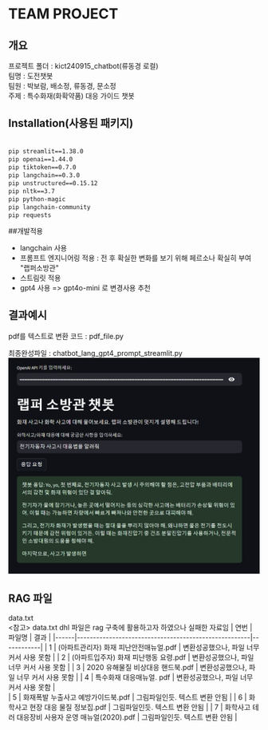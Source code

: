 # TEAM PROJECT
 ## 개요 
 프로젝트 폴더 : kict240915_chatbot(류동경 로컬)  
 팀명 : 도전챗봇  
 팀원 : 박보람, 배소정, 류동경, 문소정  
 주제 : 특수화재(화확약품) 대응 가이드 챗봇  

 ## Installation(사용된 패키지) 

```

pip streamlit==1.38.0
pip openai==1.44.0
pip tiktoken==0.7.0
pip langchain==0.3.0
pip unstructured==0.15.12
pip nltk==3.7
pip python-magic
pip langchain-community
pip requests
```

##개발적용
 - langchain 사용
 - 프롬프트 엔지니어링 적용 : 전 후 확실한 변화를 보기 위해 페르소나 확실히 부여 "랩퍼소방관"
 - 스트림릿 적용
 - gpt4 사용 => gpt4o-mini 로 변경사용 추천

  

## 결과예시
pdf를 텍스트로 변환 코드 : pdf_file.py  

최종완성파일 : chatbot_lang_gpt4_prompt_streamlit.py
![119chatbot_result](119chatbot_result.png)

## RAG 파일
 data.txt  
 <참고> 
  data.txt dhl 파일은 rag 구축에 활용하고자 하였으나 실패한 자료임
  | 연번 | 파일명                                                | 결과       |
  |------|------------------------------------------------------|------------|
  | 1    | (아파트관리자) 화재 피난안전매뉴얼.pdf                  | 변환성공했으나, 파일 너무 커서 사용 못함    |
  | 2    | (아파트입주자) 화재 피난행동 요령.pdf                   | 변환성공했으나, 파일 너무 커서 사용 못함     |
  | 3    | 2020 유해물질 비상대응 핸드북.pdf                      | 변환성공했으나, 파일 너무 커서 사용 못함     |
  | 4    | 특수화재 대응매뉴얼. pdf                               | 변환성공했으나, 파일 너무 커서 사용 못함   |   
  | 5    | 화재폭발 누출사고 예방가이드북.pdf                      | 그림파일인듯.  텍스트 변환 안됨            |
  | 6    | 화학사고 현장 대응 물질 정보집.pdf                      | 그림파일인듯.  텍스트 변환 안됨   |
  | 7    | 화학사고 테러 대응장비 사용자 운영 매뉴얼(2020).pdf      | 그림파일인듯.  텍스트 변환 안됨   |
  

 
 
 

